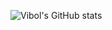 ![Vibol's GitHub stats](https://github-readme-stats.vercel.app/api?username=lyvibol&show_icons=true&theme=vibol)
